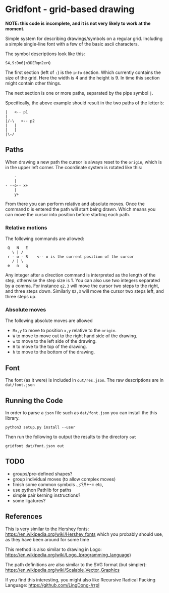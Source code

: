 # Gridfont - grid-based drawing


**NOTE: this code is incomplete, and it is not very likely to work at the
moment.**

Simple system for describing drawings/symbols on a regular grid. Including a
simple single-line font with a few of the basic ascii characters.

The symbol descriptions look like this:

    S4,9:Dn6|n3DERqn2erQ

The first section (left of `:`) is the `info` section. Which currently contains
the size of the grid. Here the width is 4 and the height is 9. In time this
section might contain other things.

The next section is one or more paths, separated by the pipe symbol `|`.

Specifically, the above example should result in the two paths of the letter
`b`:


    |   <-- p1
    |
    |/-\   <-- p2
    |   |
    |   |
    |\-/


## Paths

When drawing a new path the cursor is always reset to the `origin`, which is in
the upper left corner. The coordinate system is rotated like this:

        -
        |
    - --o-- x+
        |
        y+

From there you can perform relative and absolute moves. Once the command `D` is
entered the path will start being drawn. Which means you can move the cursor
into position before starting each path.


### Relative motions

The following commands are allowed:

     Q   N   E
       \ | /
     r - o - R    <-- o is the current position of the cursor
       / | \
     e   n   q

Any integer after a direction command is interpreted as the length of the step,
otherwise the step size is 1. You can also use two integers separated by a
comma. For instance `q2,3` will move the cursor two steps to the right, and
three steps down. Similarly `Q2,3` will move the cursor two steps left, and
three steps up.


### Absolute moves

The following absolute moves are allowed

  - `Mx,y` to move to position `x,y` relative to the `origin`.
  - `W` to move to move out to the right hand side of the drawing.
  - `w` to move to the left side of the drawing.
  - `H` to move to the top of the drawing.
  - `h` to move to the bottom of the drawing.


## Font

The font (as it were) is included in `out/res.json`. The raw descriptions are
in `dat/font.json`


## Running the Code

In order to parse a `json` file such as `dat/font.json` you can install
the this library.

    python3 setup.py install --user

Then run the following to output the results to the directory `out`

    gridfont dat/font.json out


## TODO

 - groups/pre-defined shapes?
 - group individual moves (to allow complex moves)
 - finish some common symbols .,;:?/!+-= etc,
 - use python Pathlib for paths
 - simple pair kerning instructions?
 - some ligatures?


## References

This is very similar to the Hershey fonts:
https://en.wikipedia.org/wiki/Hershey_fonts which you probably should use, as
they have been around for some time

This method is also similar to drawing in Logo:
https://en.wikipedia.org/wiki/Logo_(programming_language)

The path definitions are also similar to the SVG format (but simpler):
https://en.wikipedia.org/wiki/Scalable_Vector_Graphics

If you find this interesting, you might also like Recursive Radical Packing
Language: https://github.com/LingDong-/rrpl

